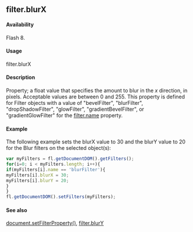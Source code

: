 ## filter.blurX

#### Availability

Flash 8.

#### Usage

filter.blurX

#### Description

Property; a float value that specifies the amount to blur in the *x* direction, in pixels. Acceptable values are between 0 and 255. This property is defined for Filter objects with a value of "bevelFilter", "blurFilter", "dropShadowFilter", "glowFilter", "gradientBevelFilter", or "gradientGlowFilter" for the [filter.name](../Filter_object/filter13.md) property.

#### Example

The following example sets the blurX value to 30 and the blurY value to 20 for the Blur filters on the selected object(s):
```javascript
var myFilters = fl.getDocumentDOM().getFilters();
for(i=0; i < myFilters.length; i++){
if(myFilters[i].name == 'blurFilter'){
myFilters[i].blurX = 30;
myFilters[i].blurY = 20;
}
}
fl.getDocumentDOM().setFilters(myFilters);

```
#### See also

[document.setFilterProperty()](../Document_object/docum520.md), [filter.blurY](../Filter_object/filter2.md)

<span id="filter.blurY" class="anchor"></span>
